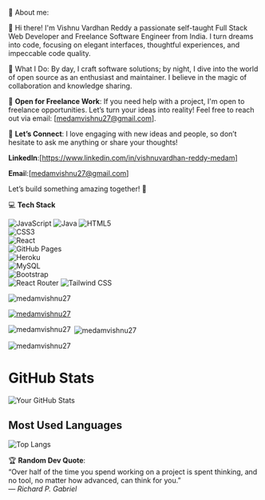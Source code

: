  💫 About me:
 
👋 Hi there! I'm Vishnu Vardhan Reddy a passionate self-taught Full Stack Web Developer and Freelance Software Engineer from India. I turn dreams into code, focusing on elegant interfaces, thoughtful experiences, and impeccable code quality.

🚀 What I Do: By day, I craft software solutions; by night, I dive into the world of open source as an enthusiast and maintainer. I believe in the magic of collaboration and knowledge sharing.

💼 **Open for Freelance Work**: If you need help with a project, I'm open to freelance opportunities. Let’s turn your ideas into reality! Feel free to reach out via email: [medamvishnu27@gmail.com].

🔗 **Let’s Connect**: I love engaging with new ideas and people, so don’t hesitate to ask me anything or share your thoughts!

**LinkedIn**:[https://www.linkedin.com/in/vishnuvardhan-reddy-medam] 

**Emai**l:[medamvishnu27@gmail.com]

Let’s build something amazing together! 🌟


💻 **Tech Stack**  

![JavaScript](https://img.shields.io/badge/-JavaScript-black?style=flat&logo=javascript) 
![Java](https://img.shields.io/badge/-Java-black?style=flat&logo=java)
![HTML5](https://img.shields.io/badge/-HTML5-black?style=flat&logo=html5)  
![CSS3](https://img.shields.io/badge/-CSS3-black?style=flat&logo=css3)  
![React](https://img.shields.io/badge/-React-black?style=flat&logo=react)  
![GitHub Pages](https://img.shields.io/badge/-GitHub%20Pages-black?style=flat&logo=github)  
![Heroku](https://img.shields.io/badge/-Heroku-black?style=flat&logo=heroku)  
![MySQL](https://img.shields.io/badge/-MySQL-black?style=flat&logo=mysql)   
![Bootstrap](https://img.shields.io/badge/-Bootstrap-black?style=flat&logo=bootstrap)  
![React Router](https://img.shields.io/badge/-React%20Router-black?style=flat&logo=reactrouter)
![Tailwind CSS](https://img.shields.io/badge/-Tailwind%20CSS-black?style=flat&logo=tailwind-css) 


<p align="left"> <img src="https://komarev.com/ghpvc/?username=medamvishnu27&label=Profile%20views&color=0e75b6&style=flat" alt="medamvishnu27" /> </p>

<p align="left"> <a href="https://github.com/ryo-ma/github-profile-trophy"><img src="https://github-profile-trophy.vercel.app/?username=medamvishnu27" alt="medamvishnu27" /></a> </p>


<p><img align="left" src="https://github-readme-stats.vercel.app/api/top-langs?username=medamvishnu27&show_icons=true&locale=en&layout=compact" alt="medamvishnu27" /></p>

<p>&nbsp;<img align="center" src="https://github-readme-stats.vercel.app/api?username=medamvishnu27&show_icons=true&locale=en" alt="medamvishnu27" /></p>

<p><img align="center" src="https://github-readme-streak-stats.herokuapp.com/?user=medamvishnu27&" alt="medamvishnu27" /></p>



# GitHub Stats  

![Your GitHub Stats](https://github-readme-stats.vercel.app/api?username=medamvishnu27&show_icons=true&theme=dark)  



## Most Used Languages  
![Top Langs](https://github-readme-stats.vercel.app/api/top-langs/?username=medamvishnu27&layout=compact&theme=dark)  



🏆 **Random Dev Quote**:  
“Over half of the time you spend working on a project is spent thinking, and no tool, no matter how advanced, can think for you.”  
— *Richard P. Gabriel*  









